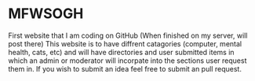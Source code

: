 # MFWSOGH
First website that I am coding on GitHub (When finished on my server, will post there)
This website is to have diffrent catagories (computer, mental health, cats, etc) and will have directories and user submitted items in which an admin or moderator will incorpate into the sections user request them in. If you wish to submit an idea feel free to submit an pull request.

